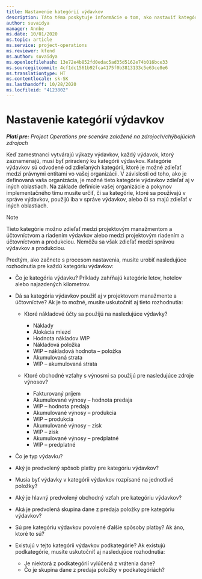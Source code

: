 ```yaml
---
title: Nastavenie kategórií výdavkov
description: Táto téma poskytuje informácie o tom, ako nastaviť kategórie výdavkov a zdieľané kategórie pre výkazy výdavkov.
author: suvaidya
manager: Annbe
ms.date: 10/01/2020
ms.topic: article
ms.service: project-operations
ms.reviewer: kfend
ms.author: suvaidya
ms.openlocfilehash: 13e72e4b852fd0edac5ad35d5162e74b016bce33
ms.sourcegitcommit: 4cf1dc1561b92fca4175f0b3813133c5e63ce8e6
ms.translationtype: HT
ms.contentlocale: sk-SK
ms.lasthandoff: 10/28/2020
ms.locfileid: "4123802"
---
```

# <a name="set-up-expense-categories"></a>Nastavenie kategórií výdavkov

_**Platí pre:** Project Operations pre scenáre založené na zdrojoch/chýbajúcich zdrojoch_

Keď zamestnanci vytvárajú výkazy výdavkov, každý výdavok, ktorý zaznamenajú, musí byť priradený ku kategórii výdavkov. Kategórie výdavkov sú odvodené od zdieľaných kategórií, ktoré je možné zdieľať medzi právnymi entitami vo vašej organizácii. V závislosti od toho, ako je definovaná vaša organizácia, je možné tieto kategórie výdavkov zdieľať aj v iných oblastiach. Na základe definície vašej organizácie a pokynov implementačného tímu musíte určiť, či sa kategórie, ktoré sa používajú v správe výdavkov, použijú iba v správe výdavkov, alebo či sa majú zdieľať v iných oblastiach.

> [!NOTE]
> Tieto kategórie možno zdieľať medzi projektovým manažmentom a účtovníctvom a riadením výdavkov alebo medzi projektovým riadením a účtovníctvom a produkciou. Nemôžu sa však zdieľať medzi správou výdavkov a produkciou.

Predtým, ako začnete s procesom nastavenia, musíte urobiť nasledujúce rozhodnutia pre každú kategóriu výdavkov:

- Čo je kategória výdavku? Príklady zahŕňajú kategórie letov, hotelov alebo najazdených kilometrov.
- Dá sa kategória výdavkov použiť aj v projektovom manažmente a účtovníctve? Ak je to možné, musíte uskutočniť aj tieto rozhodnutia:

    - Ktoré nákladové účty sa použijú na nasledujúce výdavky?

        - Náklady
        - Alokácia miezd
        - Hodnota nákladov WIP
        - Nákladová položka
        - WIP – nákladová hodnota – položka
        - Akumulovaná strata
        - WIP – akumulovaná strata

    - Ktoré obchodné vzťahy s výnosmi sa použijú pre nasledujúce zdroje výnosov?

        - Fakturovaný príjem
        - Akumulované výnosy – hodnota predaja
        - WIP – hodnota predaja
        - Akumulované výnosy – produkcia
        - WIP – produkcia
        - Akumulované výnosy – zisk
        - WIP – zisk
        - Akumulované výnosy – predplatné
        - WIP – predplatné

- Čo je typ výdavku?
- Aký je predvolený spôsob platby pre kategóriu výdavkov?
- Musia byť výdavky v kategórii výdavkov rozpísané na jednotlivé položky?
- Aký je hlavný predvolený obchodný vzťah pre kategóriu výdavkov?
- Aká je predvolená skupina dane z predaja položky pre kategóriu výdavkov?
- Sú pre kategóriu výdavkov povolené ďalšie spôsoby platby? Ak áno, ktoré to sú?
- Existujú v tejto kategórii výdavkov podkategórie? Ak existujú podkategórie, musíte uskutočniť aj nasledujúce rozhodnutia:

    - Je niektorá z podkategórií vylúčená z vrátenia dane?
    - Čo je skupina dane z predaja položky v podkategóriách?
